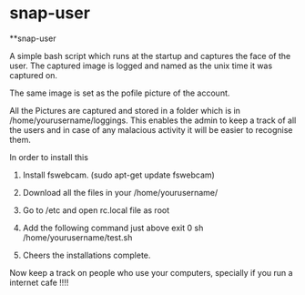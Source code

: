 snap-user
=========

**snap-user

A simple bash script which runs at the startup and captures the face of the user. 
The captured image is logged and named as the unix time it was captured on.

The same image is set as the pofile picture of the account. 

All the Pictures are captured and stored in a folder which is in /home/yourusername/loggings.
This enables the admin to keep a track of all the users and in case of any malacious activity 
it will be easier to recognise them.


In order to install this 

1) Install fswebcam. (sudo apt-get update fswebcam)

2) Download all the files in your /home/yourusername/

3) Go to /etc and open rc.local file as root

4) Add the following command just above exit 0
     sh /home/yourusername/test.sh 
     
5) Cheers the installations complete.


Now keep a track on people who use your computers, specially if you run a internet cafe !!!!

    
